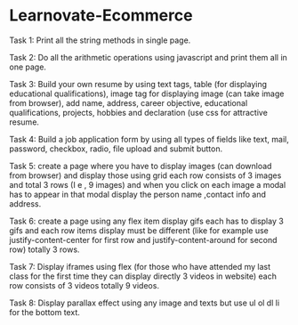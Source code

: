 # Learnovate-Ecommerce
Task 1: Print all the string methods in single page.

Task 2: Do all the arithmetic operations using javascript and print them all in one page.

Task 3: Build your own resume by using text tags, table (for displaying educational qualifications), image tag for displaying image (can take image from browser), add name, address, career objective, educational qualifications, projects, hobbies and declaration (use css for attractive resume. 

Task 4: Build a job application form by using all types of fields like text, mail, password, checkbox, radio, file upload and submit button.

Task 5: create a page where you have to display images (can download from browser) and display those using grid each row consists of 3 images and total 3 rows (I e , 9 images) and when you click on each image a modal has to appear in that modal display the person name ,contact info and address.

Task 6: create a page using any flex item display gifs each has to display 3 gifs and each row items display must be different (like for example use justify-content-center for first row and justify-content-around for second row) totally 3 rows.

Task 7: Display iframes using flex (for those who have attended my last class for the first time they can display directly 3 videos in website) each row consists of 3 videos totally 9 videos.

Task 8: Display parallax effect using any image and texts but use ul ol dl li for the bottom text.
